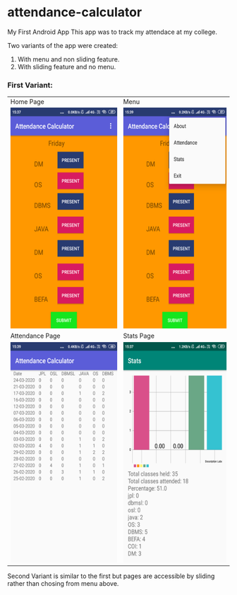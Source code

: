 # attendance-calculator
My First  Android App
This app was to track my attendace at my college.

Two variants of the app were created:
1. With menu and non sliding feature.
2. With sliding feature and no menu.

<h3>First Variant:</h3>
<table>
  <tr>
    <td>Home Page</td>
    <td>Menu</td>
  </tr>
  <tr>
    <td> <img src='./attendance_calculator_images/Screenshot_2020-08-07-15-37-31-412_com.example.attendancecalculator.png' height='500px'> </td>
    <td> <img src='./attendance_calculator_images/Screenshot_2020-08-07-15-39-03-276_com.example.attendancecalculator.png' height='500px'> </td>
  </tr>
  <tr>
    <td>Attendance Page</td>
    <td>Stats Page</td>
  </tr>
  <tr>
    <td> <img src='./attendance_calculator_images/Screenshot_2020-08-07-15-39-24-891_com.example.attendancecalculator.png' height='500px'> </td>
    <td> <img src='./attendance_calculator_images/Screenshot_2020-08-07-15-37-01-414_com.example.slidingattendancecalculator.png' height='500px'> </td>
  </tr>
</table>

Second Variant is similar to the first but pages are accessible by sliding rather than chosing from menu above.
